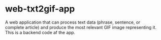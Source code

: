 # web-txt2gif-app
A web application that can process text data (phrase, sentence, or complete article) and produce the most relevant GIF image representing it. This is a backend code af the app.
